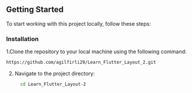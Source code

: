 <!-- GETTING STARTED -->
## Getting Started

To start working with this project locally, follow these steps:


### Installation

1.Clone the repository to your local machine using the following command:
   ```sh
   https://github.com/agilfirli29/Learn_Flutter_Layout_2.git
   ```
2. Navigate to the project directory:

    ```bash
      cd Learn_Flutter_Layout-2
    ```

